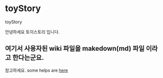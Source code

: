 # toyStory
toyStory

안녕하세요 토이스토리 입니다.


## 여기서 사용자된 wiki 파일을 makedown(md) 파일 이라고 한다는군요.
참고하세요.
some helps are [here](https://guides.github.com/features/mastering-markdown/)
